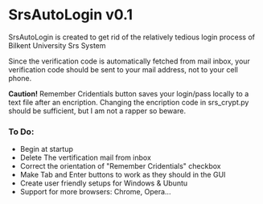 # SrsAutoLogin v0.1
SrsAutoLogin is created to get rid of the relatively tedious login process of Bilkent University Srs System

Since the verification code is automatically fetched from mail inbox, your verification code should be sent to your mail address,
not to your cell phone.

<strong>Caution!</strong> Remember Cridentials button saves your login/pass locally to a text file after an encription. Changing the
encription code in srs_crypt.py should be sufficient, but I am not a rapper so beware. 

<h3>To Do:</h3>
<ul>
  <li>Begin at startup</li>
  <li>Delete The vertification mail from inbox</li>
  <li>Correct the orientation of "Remember Cridentials" checkbox</li>
  <li>Make Tab and Enter buttons to work as they should in the GUI</li>
  <li>Create user friendly setups for Windows & Ubuntu</li>
  <li>Support for more browsers: Chrome, Opera...</li>
</ul>
